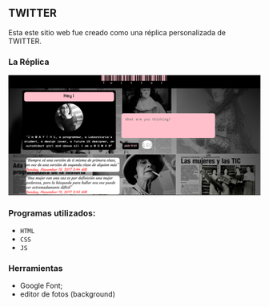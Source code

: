 ## **TWITTER**
Esta este sitio web fue creado como una réplica personalizada de TWITTER.
### La Réplica
 ![Vista de la página web](assets/img.png)
### Programas utilizados:
- `HTML`
- `CSS`
- `JS`  
### Herramientas
- Google Font;
- editor de fotos (background)
